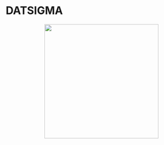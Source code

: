 # DATSIGMA

<p align="center">
  <img src="https://github.com/richardxie1119/DATSIGMA/blob/main/DATSIGMA_logo.png" /width="300"> 
</p>

